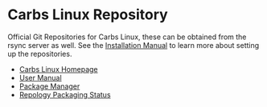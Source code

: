Carbs Linux Repository
======================

Official Git Repositories for Carbs Linux, these can be obtained from the rsync
server as well. See the [Installation Manual] to learn more about setting up
the repositories.


* [Carbs Linux Homepage](https://carbslinux.org)
* [User Manual](https://carbslinux.org/docs)
* [Package Manager](https://github.com/CarbsLinux/cpt)
* [Repology Packaging Status](https://repology.org/repository/carbs)

[Installation Manual]: https://carbslinux.org/docs/Chroot.html#Setting-up-repositories
